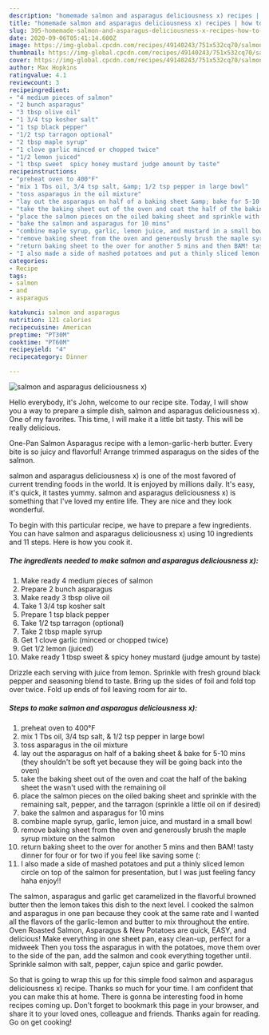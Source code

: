 ```yaml
---
description: "homemade salmon and asparagus deliciousness x) recipes | how to make the best salmon and asparagus deliciousness x)"
title: "homemade salmon and asparagus deliciousness x) recipes | how to make the best salmon and asparagus deliciousness x)"
slug: 395-homemade-salmon-and-asparagus-deliciousness-x-recipes-how-to-make-the-best-salmon-and-asparagus-deliciousness-x
date: 2020-09-06T05:41:14.600Z
image: https://img-global.cpcdn.com/recipes/49140243/751x532cq70/salmon-and-asparagus-deliciousness-x-recipe-main-photo.jpg
thumbnail: https://img-global.cpcdn.com/recipes/49140243/751x532cq70/salmon-and-asparagus-deliciousness-x-recipe-main-photo.jpg
cover: https://img-global.cpcdn.com/recipes/49140243/751x532cq70/salmon-and-asparagus-deliciousness-x-recipe-main-photo.jpg
author: Max Hopkins
ratingvalue: 4.1
reviewcount: 3
recipeingredient:
- "4 medium pieces of salmon"
- "2 bunch asparagus"
- "3 tbsp olive oil"
- "1 3/4 tsp kosher salt"
- "1 tsp black pepper"
- "1/2 tsp tarragon optional"
- "2 tbsp maple syrup"
- "1 clove garlic minced or chopped twice"
- "1/2 lemon juiced"
- "1 tbsp sweet  spicy honey mustard judge amount by taste"
recipeinstructions:
- "preheat oven to 400°F"
- "mix 1 Tbs oil, 3/4 tsp salt, &amp; 1/2 tsp pepper in large bowl"
- "toss asparagus in the oil mixture"
- "lay out the asparagus on half of a baking sheet &amp; bake for 5-10 mins (they shouldn&#39;t be soft yet because they will be going back into the oven)"
- "take the baking sheet out of the oven and coat the half of the baking sheet the wasn&#39;t used with the remaining oil"
- "place the salmon pieces on the oiled baking sheet and sprinkle with the remaining salt, pepper, and the tarragon (sprinkle a little oil on if desired)"
- "bake the salmon and asparagus for 10 mins"
- "combine maple syrup, garlic, lemon juice, and mustard in a small bowl"
- "remove baking sheet from the oven and generously brush the maple syrup mixture on the salmon"
- "return baking sheet to the over for another 5 mins and then BAM! tasty dinner for four or for two if you feel like saving some (:"
- "I also made a side of mashed potatoes and put a thinly sliced lemon circle on top of the salmon for presentation, but I was just feeling fancy haha enjoy!!"
categories:
- Recipe
tags:
- salmon
- and
- asparagus

katakunci: salmon and asparagus 
nutrition: 121 calories
recipecuisine: American
preptime: "PT30M"
cooktime: "PT60M"
recipeyield: "4"
recipecategory: Dinner

---
```



![salmon and asparagus deliciousness x)](https://img-global.cpcdn.com/recipes/49140243/751x532cq70/salmon-and-asparagus-deliciousness-x-recipe-main-photo.jpg)

Hello everybody, it's John, welcome to our recipe site. Today, I will show you a way to prepare a simple dish, salmon and asparagus deliciousness x). One of my favorites. This time, I will make it a little bit tasty. This will be really delicious.

One-Pan Salmon Asparagus recipe with a lemon-garlic-herb butter. Every bite is so juicy and flavorful! Arrange trimmed asparagus on the sides of the salmon.

salmon and asparagus deliciousness x) is one of the most favored of current trending foods in the world. It is enjoyed by millions daily. It's easy, it's quick, it tastes yummy. salmon and asparagus deliciousness x) is something that I've loved my entire life. They are nice and they look wonderful.


To begin with this particular recipe, we have to prepare a few ingredients. You can have salmon and asparagus deliciousness x) using 10 ingredients and 11 steps. Here is how you cook it.

<!--inarticleads1-->

##### The ingredients needed to make salmon and asparagus deliciousness x):

1. Make ready 4 medium pieces of salmon
1. Prepare 2 bunch asparagus
1. Make ready 3 tbsp olive oil
1. Take 1 3/4 tsp kosher salt
1. Prepare 1 tsp black pepper
1. Take 1/2 tsp tarragon (optional)
1. Take 2 tbsp maple syrup
1. Get 1 clove garlic (minced or chopped twice)
1. Get 1/2 lemon (juiced)
1. Make ready 1 tbsp sweet &amp; spicy honey mustard (judge amount by taste)


Drizzle each serving with juice from lemon. Sprinkle with fresh ground black pepper and seasoning blend to taste. Bring up the sides of foil and fold top over twice. Fold up ends of foil leaving room for air to. 

<!--inarticleads2-->

##### Steps to make salmon and asparagus deliciousness x):

1. preheat oven to 400°F
1. mix 1 Tbs oil, 3/4 tsp salt, &amp; 1/2 tsp pepper in large bowl
1. toss asparagus in the oil mixture
1. lay out the asparagus on half of a baking sheet &amp; bake for 5-10 mins (they shouldn&#39;t be soft yet because they will be going back into the oven)
1. take the baking sheet out of the oven and coat the half of the baking sheet the wasn&#39;t used with the remaining oil
1. place the salmon pieces on the oiled baking sheet and sprinkle with the remaining salt, pepper, and the tarragon (sprinkle a little oil on if desired)
1. bake the salmon and asparagus for 10 mins
1. combine maple syrup, garlic, lemon juice, and mustard in a small bowl
1. remove baking sheet from the oven and generously brush the maple syrup mixture on the salmon
1. return baking sheet to the over for another 5 mins and then BAM! tasty dinner for four or for two if you feel like saving some (:
1. I also made a side of mashed potatoes and put a thinly sliced lemon circle on top of the salmon for presentation, but I was just feeling fancy haha enjoy!!


The salmon, asparagus and garlic get caramelized in the flavorful browned butter then the lemon takes this dish to the next level. I cooked the salmon and asparagus in one pan because they cook at the same rate and I wanted all the flavors of the garlic-lemon and butter to mix throughout the entire. Oven Roasted Salmon, Asparagus &amp; New Potatoes are quick, EASY, and delicious! Make everything in one sheet pan, easy clean-up, perfect for a midweek Then you toss the asparagus in with the potatoes, move them over to the side of the pan, add the salmon and cook everything together until. Sprinkle salmon with salt, pepper, cajun spice and garlic powder. 

So that is going to wrap this up for this simple food salmon and asparagus deliciousness x) recipe. Thanks so much for your time. I am confident that you can make this at home. There is gonna be interesting food in home recipes coming up. Don't forget to bookmark this page in your browser, and share it to your loved ones, colleague and friends. Thanks again for reading. Go on get cooking!

